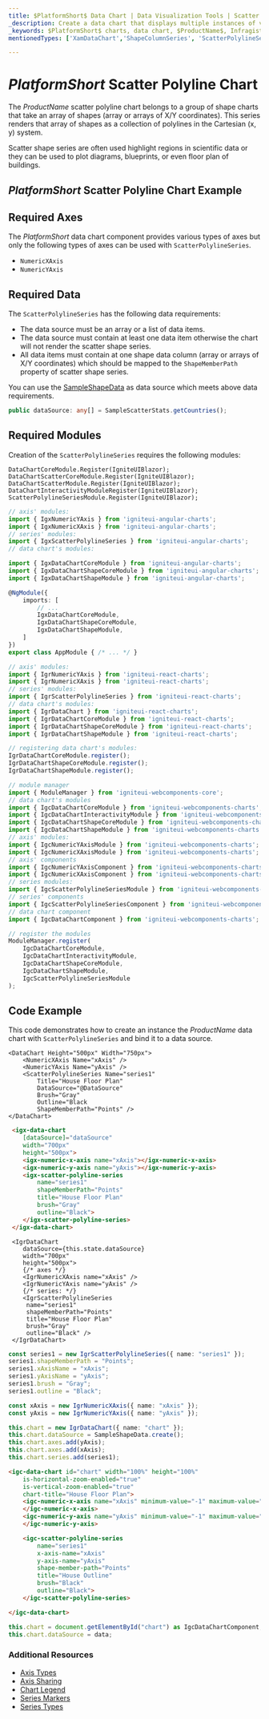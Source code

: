 ```yaml
---
title: $PlatformShort$ Data Chart | Data Visualization Tools | Scatter Polyline Chart | Data Binding | Infragistics
_description: Create a data chart that displays multiple instances of visual elements in the same plot area in order to create composite chart views.
_keywords: $PlatformShort$ charts, data chart, $ProductName$, Infragistics
mentionedTypes: ['XamDataChart','ShapeColumnSeries', 'ScatterPolylineSeries']

---
```

# $PlatformShort$ Scatter Polyline Chart

The $ProductName$ scatter polyline chart belongs to a group of shape charts that take an array of shapes (array or arrays of X/Y coordinates). This series renders that array of shapes as a collection of polylines in the Cartesian (x, y) system.

Scatter shape series are often used highlight regions in scientific data or they can be used to plot diagrams, blueprints, or even floor plan of buildings.

## $PlatformShort$ Scatter Polyline Chart Example


<code-view style="height: 400px" 
           data-demos-base-url="{environment:dvDemosBaseUrl}" 
           iframe-src="{environment:dvDemosBaseUrl}/charts/data-chart-type-scatter-polyline-series" alt="$PlatformShort$ Scatter Polyline Chart Example">
</code-view>


<div class="divider--half"></div>

## Required Axes
The $PlatformShort$ data chart component provides various types of axes but only the following types of axes can be used with `ScatterPolylineSeries`.

- `NumericXAxis`
- `NumericYAxis`

## Required Data

The `ScatterPolylineSeries` has the following data requirements:
- The data source must be an array or a list of data items.
- The data source must contain at least one data item otherwise the chart will not render the scatter shape series.
- All data items must contain at one shape data column (array or arrays of X/Y coordinates) which should be mapped to the `ShapeMemberPath` property of scatter shape series.

You can use the [SampleShapeData](data-chart-data-sources-shape.md) as data source which meets above data requirements.

```ts
public dataSource: any[] = SampleScatterStats.getCountries();
```

## Required Modules

Creation of the `ScatterPolylineSeries` requires the following modules:

```razor
DataChartCoreModule.Register(IgniteUIBlazor);
DataChartScatterCoreModule.Register(IgniteUIBlazor);
DataChartScatterModule.Register(IgniteUIBlazor);
DataChartInteractivityModuleRegister(IgniteUIBlazor);
ScatterPolylineSeriesModule.Register(IgniteUIBlazor);
```

```ts
// axis' modules:
import { IgxNumericYAxis } from 'igniteui-angular-charts';
import { IgxNumericXAxis } from 'igniteui-angular-charts';
// series' modules:
import { IgxScatterPolylineSeries } from 'igniteui-angular-charts';
// data chart's modules:

import { IgxDataChartCoreModule } from 'igniteui-angular-charts';
import { IgxDataChartShapeCoreModule } from 'igniteui-angular-charts';
import { IgxDataChartShapeModule } from 'igniteui-angular-charts';

@NgModule({
    imports: [
        // ...
        IgxDataChartCoreModule,
        IgxDataChartShapeCoreModule,
        IgxDataChartShapeModule,
    ]
})
export class AppModule { /* ... */ }
```

```ts
// axis' modules:
import { IgrNumericYAxis } from 'igniteui-react-charts';
import { IgrNumericXAxis } from 'igniteui-react-charts';
// series' modules:
import { IgrScatterPolylineSeries } from 'igniteui-react-charts';
// data chart's modules:
import { IgrDataChart } from 'igniteui-react-charts';
import { IgrDataChartCoreModule } from 'igniteui-react-charts';
import { IgrDataChartShapeCoreModule } from 'igniteui-react-charts';
import { IgrDataChartShapeModule } from 'igniteui-react-charts';

// registering data chart's modules:
IgrDataChartCoreModule.register();
IgrDataChartShapeCoreModule.register();
IgrDataChartShapeModule.register();
```

```ts
// module manager
import { ModuleManager } from 'igniteui-webcomponents-core';
// data chart's modules
import { IgcDataChartCoreModule } from 'igniteui-webcomponents-charts';
import { IgcDataChartInteractivityModule } from 'igniteui-webcomponents-charts';
import { IgcDataChartShapeCoreModule } from 'igniteui-webcomponents-charts';
import { IgcDataChartShapeModule } from 'igniteui-webcomponents-charts';
// axis' modules:
import { IgcNumericYAxisModule } from 'igniteui-webcomponents-charts';
import { IgcNumericXAxisModule } from 'igniteui-webcomponents-charts';
// axis' components
import { IgcNumericYAxisComponent } from 'igniteui-webcomponents-charts';
import { IgcNumericXAxisComponent } from 'igniteui-webcomponents-charts';
// series modules:
import { IgcScatterPolylineSeriesModule } from 'igniteui-webcomponents-charts';
// series' components
import { IgcScatterPolylineSeriesComponent } from 'igniteui-webcomponents-charts';
// data chart component
import { IgcDataChartComponent } from 'igniteui-webcomponents-charts';

// register the modules
ModuleManager.register(
    IgcDataChartCoreModule,
    IgcDataChartInteractivityModule,
    IgcDataChartShapeCoreModule,
    IgcDataChartShapeModule,
    IgcScatterPolylineSeriesModule
);
```

## Code Example
This code demonstrates how to create an instance the $ProductName$ data chart with `ScatterPolylineSeries` and bind it to a data source.

```razor
<DataChart Height="500px" Width="750px">
    <NumericXAxis Name="xAxis" />
    <NumericYAxis Name="yAxis" />
    <ScatterPolylineSeries Name="series1"
        Title="House Floor Plan"
        DataSource="@DataSource"
        Brush="Gray"
        Outline="Black
        ShapeMemberPath="Points" />
</DataChart>
```

```html
 <igx-data-chart
    [dataSource]="dataSource"
    width="700px"
    height="500px">
    <igx-numeric-x-axis name="xAxis"></igx-numeric-x-axis>
    <igx-numeric-y-axis name="yAxis"></igx-numeric-y-axis>
    <igx-scatter-polyline-series
        name="series1"
        shapeMemberPath="Points"
        title="House Floor Plan"
        brush="Gray"
        outline="Black">
    </igx-scatter-polyline-series>
 </igx-data-chart>
```

```tsx
 <IgrDataChart
    dataSource={this.state.dataSource}
    width="700px"
    height="500px">
    {/* axes */}
    <IgrNumericXAxis name="xAxis" />
    <IgrNumericYAxis name="yAxis" />
    {/* series: */}
    <IgrScatterPolylineSeries
     name="series1"
     shapeMemberPath="Points"
     title="House Floor Plan"
     brush="Gray"
     outline="Black" />
 </IgrDataChart>
```

```ts
const series1 = new IgrScatterPolylineSeries({ name: "series1" });
series1.shapeMemberPath = "Points";
series1.xAxisName = "xAxis";
series1.yAxisName = "yAxis";
series1.brush = "Gray";
series1.outline = "Black";

const xAxis = new IgrNumericXAxis({ name: "xAxis" });
const yAxis = new IgrNumericYAxis({ name: "yAxis" });

this.chart = new IgrDataChart({ name: "chart" });
this.chart.dataSource = SampleShapeData.create();
this.chart.axes.add(yAxis);
this.chart.axes.add(xAxis);
this.chart.series.add(series1);
```

```html
<igc-data-chart id="chart" width="100%" height="100%"
    is-horizontal-zoom-enabled="true"
    is-vertical-zoom-enabled="true"
    chart-title="House Floor Plan">
    <igc-numeric-x-axis name="xAxis" minimum-value="-1" maximum-value="11" interval="1">
    </igc-numeric-x-axis>
    <igc-numeric-y-axis name="yAxis" minimum-value="-1" maximum-value="11" interval="1">
    </igc-numeric-y-axis>

    <igc-scatter-polyline-series
        name="series1"
        x-axis-name="xAxis"
        y-axis-name="yAxis"
        shape-member-path="Points"
        title="House Outline"
        brush="Black"
        outline="Black">
    </igc-scatter-polyline-series>

</igc-data-chart>
```

```ts
this.chart = document.getElementById("chart") as IgcDataChartComponent;
this.chart.dataSource = data;
```

### Additional Resources

- [Axis Types](data-chart-axis-types.md)
- [Axis Sharing](data-chart-axis-sharing.md)
- [Chart Legend](data-chart-legends.md)
- [Series Markers](data-chart-series-markers.md)
- [Series Types](data-chart-series-types.md)

